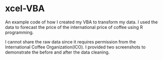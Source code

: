 # xcel-VBA
An example code of how I created my VBA to transform my data. 
I used the data to forecast the price of the international price of coffee using R programming.

I cannot share the raw data since it requires permission from the International Coffee Organization(ICO). I provided two screenshots to demonstrate the before and after the data cleaning. 
